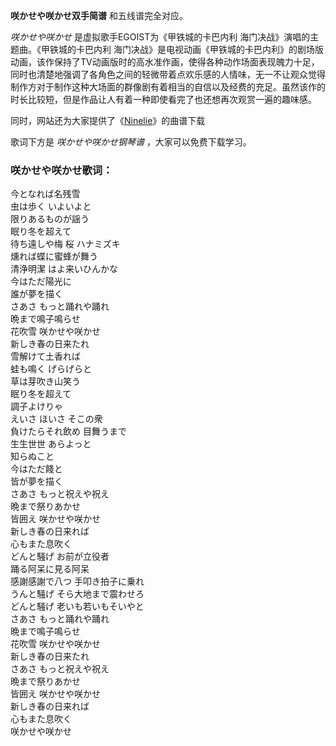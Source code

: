 

**咲かせや咲かせ双手简谱** 和五线谱完全对应。

_咲かせや咲かせ_ 是虚拟歌手EGOIST为《甲铁城的卡巴内利 海门决战》演唱的主题曲。《甲铁城的卡巴内利
海门决战》是电视动画《甲铁城的卡巴内利》的剧场版动画，该作保持了TV动画版时的高水准作画，使得各种动作场面表现魄力十足，同时也清楚地强调了各角色之间的轻微带着点欢乐感的人情味，无一不让观众觉得制作方对于制作这种大场面的群像剧有着相当的自信以及经费的充足。虽然该作的时长比较短，但是作品让人有着一种即使看完了也还想再次观赏一遍的趣味感。

同时，网站还为大家提供了《[Ninelie](Music-7043-Ninelie-甲铁城的卡巴内利ED.html "Ninelie")》的曲谱下载

歌词下方是 _咲かせや咲かせ钢琴谱_ ，大家可以免费下载学习。

### 咲かせや咲かせ歌词：

今となれば名残雪  
虫は歩く いよいよと  
限りあるものが謡う  
眠り冬を超えて  
待ち遠しや梅 桜 ハナミズキ  
燻れば蝶に蜜蜂が舞う  
清浄明潔 はよ来いひんかな  
今はただ陽光に  
誰が夢を描く  
さあさ もっと踊れや踊れ  
晩まで鳴子鳴らせ  
花吹雪 咲かせや咲かせ  
新しき春の日来たれ  
雪解けて土香れば  
蛙も鳴く げらげらと  
草は芽吹き山笑う  
眠り冬を超えて  
調子よけりゃ  
えいさ ほいさ そこの衆  
負けたらそれ飲め 目舞うまで  
生生世世 あらよっと  
知らぬこと  
今はただ餞と  
皆が夢を描く  
さあさ もっと祝えや祝え  
晩まで祭りあかせ  
皆囲え 咲かせや咲かせ  
新しき春の日来れば  
心もまた息吹く  
どんと騒げ お前が立役者  
踊る阿呆に見る阿呆  
感謝感謝で八つ 手叩き拍子に乗れ  
うんと騒げ そら大地まで震わせろ  
どんと騒げ 老いも若いもそいやと  
さあさ もっと踊れや踊れ  
晩まで鳴子鳴らせ  
花吹雪 咲かせや咲かせ  
新しき春の日来たれ  
さあさ もっと祝えや祝え  
晩まで祭りあかせ  
皆囲え 咲かせや咲かせ  
新しき春の日来れば  
心もまた息吹く  
咲かせや咲かせ

